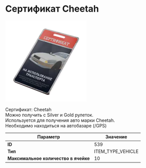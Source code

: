 # Сертификат Cheetah

![Item Image](../img/539.webp?raw=true)

Сертификат: Cheetah<br>Можно получить с Silver и Gold рулеток.<br>Используется для получения авто марки Cheetah.<br>Необходимо находиться на автобазаре (/GPS)


| Параметр | Значение |
|----------|----------|
| **ID** | 539 |
| **Тип** | ITEM_TYPE_VEHICLE |
| **Максимальное количество в ячейке** | 10 |

